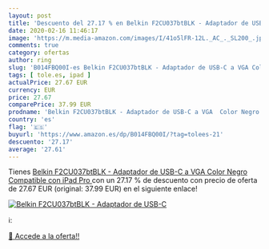 ```yaml
---
layout: post
title: 'Descuento del 27.17 % en Belkin F2CU037btBLK - Adaptador de USB-C'
date: 2020-02-16 11:46:17
image: 'https://m.media-amazon.com/images/I/41o5lFR-12L._AC_._SL200_.jpg'
comments: true
category: ofertas
author: ring
slug: 'B014FBQ00I-es Belkin F2CU037btBLK - Adaptador de USB-C a VGA Color Negro...'
tags: [ tole.es, ipad ]
actualPrice: 27.67 EUR
currency: EUR
price: 27.67
comparePrice: 37.99 EUR
prodname: 'Belkin F2CU037btBLK - Adaptador de USB-C a VGA  Color Negro  Compatible con iPad Pro '
country: 'es'
flag: '🇪🇸'
buyurl: 'https://www.amazon.es/dp/B014FBQ00I/?tag=tolees-21'
descuento: '27.17'
average: '27.61'
---
```


Tienes [Belkin F2CU037btBLK - Adaptador de USB-C a VGA  Color Negro  Compatible con iPad Pro ](https://www.amazon.es/dp/B014FBQ00I/?tag=tolees-21) con un 27.17 % de descuento con precio de oferta de 27.67 EUR (original: 37.99 EUR) en el siguiente enlace!

[![Belkin F2CU037btBLK - Adaptador de USB-C](https://m.media-amazon.com/images/I/41o5lFR-12L._AC_._SL200_.jpg)](https://www.amazon.es/dp/B014FBQ00I/?tag=tolees-21)

ℹ️:


[🛒 Accede a la oferta!!](https://www.amazon.es/dp/B014FBQ00I/?tag=tolees-21)
